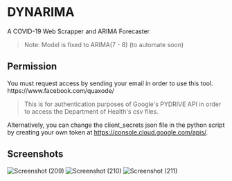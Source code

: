 # DYNARIMA
A COVID-19 Web Scrapper and ARIMA Forecaster
> Note: Model is fixed to ARIMA(7 - 8) (to automate soon)
<h2>Permission</h2>
You must request access by sending your email in order to use this tool. https://www.facebook.com/quaxode/

> This is for authentication purposes of Google's PYDRIVE API in order to access the Department of Health's csv files.

Alternatively, you can change the client_secrets json file in the python script by creating your own token at https://console.cloud.google.com/apis/.

<h2>Screenshots</h2>

![Screenshot (209)](https://user-images.githubusercontent.com/26486389/163680145-cc04344b-5758-4f57-b587-1b8e8850d491.png)
![Screenshot (210)](https://user-images.githubusercontent.com/26486389/163680147-16bed264-092b-4dc8-9509-660471f62766.png)
![Screenshot (211)](https://user-images.githubusercontent.com/26486389/163680149-31d53784-0886-4e7a-aa26-dc20851d7655.png)
